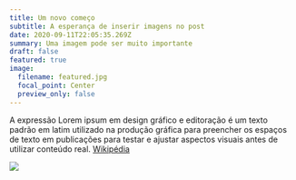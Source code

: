 ```yaml
---
title: Um novo começo
subtitle: A esperança de inserir imagens no post
date: 2020-09-11T22:05:35.269Z
summary: Uma imagem pode ser muito importante
draft: false
featured: true
image:
  filename: featured.jpg
  focal_point: Center
  preview_only: false
---
```

A expressão Lorem ipsum em design gráfico e editoração é um texto padrão em latim utilizado na produção gráfica para preencher os espaços de texto em publicações para testar e ajustar aspectos visuais antes de utilizar conteúdo real. [Wikipédia](https://pt.wikipedia.org/wiki/Lorem_ipsum)

![](giphy.webp)
